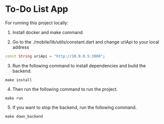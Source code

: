 # To-Do List App
For running this project locally:

1. Install docker and make command

2. Go to the ./mobile/lib/utils/constant.dart and change uriApi to your local address

```dart
const String uriApi = "http://10.0.0.5:3000";
```

3. Run the following command to install dependencies and build the backend.

```
make install
```

4. Then run the following command to run the project.

```
make run
```

5. If you want to stop the backend, run the following command.
```
make down_backend
```
